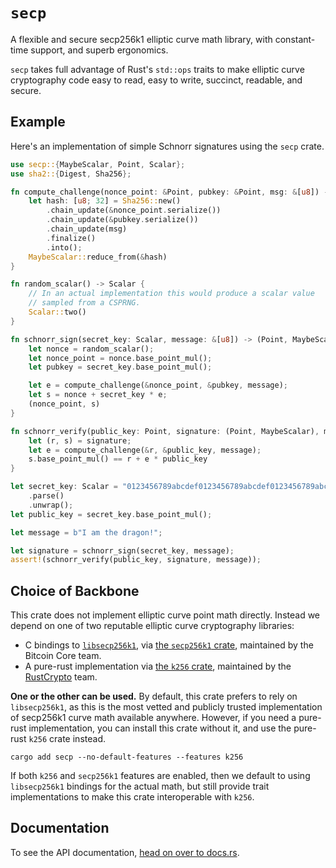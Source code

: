 # `secp`

A flexible and secure secp256k1 elliptic curve math library, with constant-time support, and superb ergonomics.

`secp` takes full advantage of Rust's `std::ops` traits to make elliptic curve cryptography code easy to read, easy to write, succinct, readable, and secure.

## Example

Here's an implementation of simple Schnorr signatures using the `secp` crate.

```rust
use secp::{MaybeScalar, Point, Scalar};
use sha2::{Digest, Sha256};

fn compute_challenge(nonce_point: &Point, pubkey: &Point, msg: &[u8]) -> MaybeScalar {
    let hash: [u8; 32] = Sha256::new()
        .chain_update(&nonce_point.serialize())
        .chain_update(&pubkey.serialize())
        .chain_update(msg)
        .finalize()
        .into();
    MaybeScalar::reduce_from(&hash)
}

fn random_scalar() -> Scalar {
    // In an actual implementation this would produce a scalar value
    // sampled from a CSPRNG.
    Scalar::two()
}

fn schnorr_sign(secret_key: Scalar, message: &[u8]) -> (Point, MaybeScalar) {
    let nonce = random_scalar();
    let nonce_point = nonce.base_point_mul();
    let pubkey = secret_key.base_point_mul();

    let e = compute_challenge(&nonce_point, &pubkey, message);
    let s = nonce + secret_key * e;
    (nonce_point, s)
}

fn schnorr_verify(public_key: Point, signature: (Point, MaybeScalar), message: &[u8]) -> bool {
    let (r, s) = signature;
    let e = compute_challenge(&r, &public_key, message);
    s.base_point_mul() == r + e * public_key
}

let secret_key: Scalar = "0123456789abcdef0123456789abcdef0123456789abcdef0123456789abcdef"
    .parse()
    .unwrap();
let public_key = secret_key.base_point_mul();

let message = b"I am the dragon!";

let signature = schnorr_sign(secret_key, message);
assert!(schnorr_verify(public_key, signature, message));
```

## Choice of Backbone

This crate does not implement elliptic curve point math directly. Instead we depend on one of two reputable elliptic curve cryptography libraries:

- C bindings to [`libsecp256k1`](https://github.com/bitcoin-core/secp256k1), via [the `secp256k1` crate](https://crates.io/crates/secp256k1), maintained by the Bitcoin Core team.
- A pure-rust implementation via [the `k256` crate](https://crates.io/crates/k256), maintained by the [RustCrypto](https://github.com/RustCrypto) team.

**One or the other can be used.** By default, this crate prefers to rely on `libsecp256k1`, as this is the most vetted and publicly trusted implementation of secp256k1 curve math available anywhere. However, if you need a pure-rust implementation, you can install this crate without it, and use the pure-rust `k256` crate instead.

```notrust
cargo add secp --no-default-features --features k256
```

If both `k256` and `secp256k1` features are enabled, then we default to using `libsecp256k1` bindings for the actual math, but still provide trait implementations to make this crate interoperable with `k256`.

## Documentation

To see the API documentation, [head on over to docs.rs](https://docs.rs/secp).
